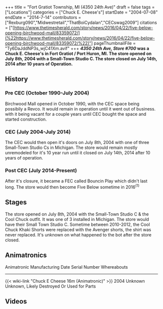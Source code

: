 +++
title = "Fort Gratiot Township, MI (4350 24th Ave)"
draft = false
tags = ["Locations"]
categories = ["Chuck E. Cheese's"]
startDate = "2004-07-08"
endDate = "2014-7-14"
contributors = ["Rexburg090","Midwestretail","ThatBoiCydalan","CECswag2009"]
citations = ["[https://www.thetimesherald.com/story/news/2016/04/22/five-below-opening-birchwood-mall/83359072/](%22https://www.thetimesherald.com/story/news/2016/04/22/five-below-opening-birchwood-mall/83359072/%22)"]
pageThumbnailFile = "Ty6DaJddNP3s_wjC41Xm.avif"
+++
***4350 24th Ave, Store #700* was a Chuck E. Cheese's in Fort Gratiot / Port Huron, MI. The store opened on July 8th, 2004 with a Small-Town Studio C. The store closed on July 14th, 2014 after 10 years of Operation.**

## History

### Pre CEC (October 1990-July 2004)

Birchwood Mall opened in October 1990, with the CEC space being possibily a Revco. It would remain in operation until it went out of business. with it being vacant for a couple years until CEC bought the space and started construction.

### CEC (July 2004-July 2014)

The CEC would then open it's doors on July 8th, 2004 with one of three Small-Town Studio Cs in Michigan. The store would remain mostly unremodeled for it's 10 year run until it closed on July 14th, 2014 after 10 years of operation.

### Post CEC (July 2014-Present)

After it's closure, it became a FEC called Bouncin Play which didn't last long. The store would then become Five Below sometime in 2016<sup>(1)</sup>

## Stages

The store opened on July 8th, 2004 with the Small-Town Studio C & the Cool Chuck outfit. It was one of 3 installed in Michigan. The store would have their Small Town Studio C. Sometime between 2010-2012, the Cool Chuck Khaki Shorts were replaced with the Avenger shorts, the shirt was never replaced. It's unknown on what happened to the bot after the store closed.

## Animatronics

  Animatronic                                                Manufacturing Date   Serial Number   Whereabouts
  ---------------------------------------------------------- -------------------- --------------- ---------------------------------------------
  {{< wiki-link "Chuck E Cheese 16m (Animatronic)" >}}   2004                 Unknown         Unknown, Likely Destroyed Or Used for Parts

## Videos
